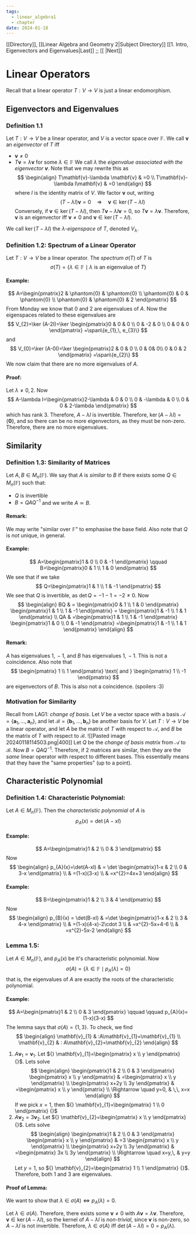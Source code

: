 ```yaml
---
tags:
  - linear_algebra1
  - chapter
date: 2024-01-18
---
```

[[Directory]], [[Linear Algebra and Geometry 2|Subject Directory]]
[[1. Intro, Eigenvectors and Eigenvalues|Last]] ;; [[ |Next]]
# Linear Operators
Recall that a linear operator ${} T:V\to{}V {}$ is just a linear endomorphism.
## Eigenvectors and Eigenvalues
### Definition 1.1
Let ${} T:V\to{}V {}$ be a linear operator, and ${} V$ is a vector space over $\mathbb{F}$. We call $\mathbf{v}$ an *eigenvector* of $T {}$ iff 
- ${} \mathbf{v}\neq 0 {}$
- ${} T\mathbf{v}=\lambda \mathbf{v} {}$ for some ${} \lambda \in \mathbb{F} {}$
We call $\lambda {}$ the *eigenvalue associated with the eigenvector ${} \mathbf{v} {}$*. Note that we may rewrite this as
$$
\begin{align}
 T\mathbf{v}-\lambda \mathbf{v} & =0  \\
T\mathbf{v}-\lambda I\mathbf{v} & =0  
 \end{align}
$$
where ${} I$ is the identity matrix of ${} V_{}$. We factor $\mathbf{v}$ out, writing
$$
(T-\lambda I)\mathbf{v}=0\quad\Rightarrow \quad\mathbf{v} \in \ker (T-\lambda I)
$$
Conversely, if ${} \mathbf{v} \in \ker (T-\lambda I) {}$, then ${} T\mathbf{v}-\lambda I\mathbf{v}=0 {}$, so ${} T\mathbf{v}=\lambda \mathbf{v} {}$. Therefore, $\mathbf{v} {}$ is an eigenvector iff $\mathbf{v}\neq 0$ and ${} \mathbf{v} \in \ker (T-\lambda I) {}$.

We call ${} \ker (T-\lambda I) {}$ the *$\lambda$-eigenspace* of $T$, denoted $V_{\lambda} {}$. 
### Definition 1.2: Spectrum of a Linear Operator
Let $T:V\to{}V {}$ be a linear operator. The *spectrum* ${} \sigma(T)$ of $T {}$ is
$$
\sigma(T)=\{ \lambda \in \mathbb{F} \mid\lambda \text{ is an eigenvalue of } T\}
$$
#### Example:
$$
A=\begin{pmatrix}2 & \phantom{0} & \phantom{0} \\ \phantom{0} & 0 & \phantom{0} \\ \phantom{0} & \phantom{0} & 2 \end{pmatrix} 
$$
From Monday we know that $0$ and $2$ are eigenvalues of $A$. Now the eigenspaces related to these eigenvalues are
$$
V_{2}=\ker (A-2I)=\ker \begin{pmatrix}0 & 0 & 0 \\ 0 & -2 & 0 \\ 0 & 0 & 0 \end{pmatrix} =\span\{e_{1},\, e_{3}\}
$$
and
$$
V_{0}=\ker (A-0I)=\ker  \begin{pmatrix}2 & 0 & 0 \\ 0 &  0&  0\\ 0 & 0 & 2 \end{pmatrix} =\span\{e_{2}\}
$$
We now claim that there are no more eigenvalues of ${} A {}$. 
#### Proof:
Let ${} \lambda\neq 0,\, 2 {}$. Now 
$$
A-\lambda I=\begin{pmatrix}2-\lambda & 0 & 0 \\ 0 & -\lambda & 0 \\ 0 & 0 & 2-\lambda \end{pmatrix} 
$$
which has rank $3$. Therefore, $A-\lambda I {}$ is invertible. Therefore, ${} \ker (A-\lambda I)=\{ \mathbf{0} \} {}$, and so there can be no more eigenvectors, as they must be non-zero. Therefore, there are no more eigenvalues. 
## Similarity
### Definition 1.3: Similarity of Matrices
Let ${} A,\, B \in M_{n}(\mathbb{F}) {}$. We say that $A {}$ is *similar* to $B$ if there exists some ${} Q \in M_{n}(\mathbb{F}) {}$ such that:
- $Q$ is invertible
- ${} B=QAQ^{-1} {}$
and we write ${} A \simeq B {}$.
#### Remark:
We may write "similar over $\mathbb{F}$" to emphasise the base field. Also note that $Q$ is *not* unique, in general.
#### Example:
$$
A=\begin{pmatrix}1 & 0 \\ 0 & -1 \end{pmatrix} \qquad B=\begin{pmatrix}0 & 1 \\ 1 & 0 \end{pmatrix} 
$$
We see that if we take
$$
Q=\begin{pmatrix}1 & 1 \\ 1 & -1 \end{pmatrix} 
$$
We see that $Q$ is invertible, as ${} \det Q=-1-1=-2\neq 0 {}$. Now
$$
\begin{align}
BQ & = \begin{pmatrix}0 & 1 \\ 1 & 0 \end{pmatrix} \begin{pmatrix}1 & 1 \\ 1 & -1 \end{pmatrix} = \begin{pmatrix}1 & -1 \\ 1 & 1 \end{pmatrix}  \\
QA & =\begin{pmatrix}1 & 1 \\ 1 & -1 \end{pmatrix} \begin{pmatrix}1 & 0 \\ 0 & -1 \end{pmatrix} =\begin{pmatrix}1 & -1 \\ 1 & 1 \end{pmatrix} 
\end{align}
$$
#### Remark:
$A$ has eigenvalues ${} 1,\, -1 {}$, and $B$ has eigenvalues ${} 1,\, -1 {}$. This is not a coincidence. Also note that 
$$
\begin{pmatrix} 1 \\ 1 \end{pmatrix} \text{ and } \begin{pmatrix} 1 \\ -1 \end{pmatrix} 
$$
are eigenvectors of $B$. This is also not a coincidence. (spoilers :3)
### Motivation for Similarity
Recall from LAG1: *change of  basis*.
Let $V$ be a vector space with a basis ${} \mathcal{A}=\{ \mathbf{a}_{1},\,\dots,\,\mathbf{a}_{n} \} {}$, and let ${} \mathcal{B}=\{ \mathbf{b}_{1},\,\dots,\,\mathbf{b}_{n}  \} {}$ be another basis for $V$. Let $T:V\to{}V {}$ be a linear operator, and let $A$ be the matrix of $T {}$ with respect to ${} \mathcal{A}$, and $B$ be the matrix of $T$ with respect to $\mathcal{B} {}$.
![[Pasted image 20240118114503.png|400]]
Let ${} Q$ be the *change of basis matrix* from $\mathcal{A}$ to $\mathcal{B}$. Now ${} B=QAQ^{-1} {}$. Therefore, if 2 matrices are similar, then they are the *same* linear operator with respect to different bases. This essentially means that they have the "same properties" (up to a point).
## Characteristic Polynomial
### Definition 1.4: Characteristic Polynomial:
Let ${} A \in M_{n}(\mathbb{F}) {}$. Then the *characteristic polynomial* of $A$ is
$$
p_{A}(x)=\det(A-xI)
$$
#### Example:
$$
A=\begin{pmatrix}1 & 2 \\ 0 & 3 \end{pmatrix} 
$$
Now
$$
\begin{align}
 p_{A}(x)=\det(A-xI) & =  \det  \begin{pmatrix}1-x  &  2 \\ 0 & 3-x \end{pmatrix}  \\
 & =(1-x)(3-x) \\
 & =x^{2}=4x+3
 \end{align}
$$
#### Example:
$$
B=\begin{pmatrix}1 & 2 \\ 3 & 4 \end{pmatrix} 
$$
Now
$$
\begin{align}
 p_{B}(x) = \det(B-xI)  & =\det \begin{pmatrix}1-x & 2 \\ 3 & 4-x \end{pmatrix}  \\
 & =(1-x)(4-x)-2\cdot 3 \\
 & =x^{2}-5x+4-6 \\
 & =x^{2}-5x-2 
 \end{align}
$$
### Lemma 1.5: 
Let ${} A \in M_{n}(\mathbb{F}) {}$, and ${} p_{A}(x)$ be it's characteristic polynomial. Now 
$$
\sigma(A)=\{ \lambda \in \mathbb{F} \mid p_{A}(\lambda)= 0\}
$$
that is, the eigenvalues of $A$ are exactly the roots of the characteristic polynomial.
#### Example:
$$
A=\begin{pmatrix}1 & 2 \\ 0 & 3 \end{pmatrix} \qquad \qquad p_{A}(x)=(1-x)(3-x)
$$
The lemma says that ${} \sigma(A)=\{ 1,\, 3 \} {}$. To check, we find 
$$
\begin{align}
 \mathbf{v}_{1}  & :A\mathbf{v}_{1}=\mathbf{v}_{1}  \\
 \mathbf{v}_{2} & :  A\mathbf{v}_{2}=\mathbf{v}_{2}
 \end{align}
$$
1. ${} A\mathbf{v}_{1}=\mathbf{v}_{1} {}$. Let ${} \mathbf{v}_{1}=\begin{pmatrix} x \\ y \end{pmatrix}  {}$. Lets solve
$$
\begin{align}
\begin{pmatrix}1 & 2 \\ 0 & 3 \end{pmatrix} \begin{pmatrix} x \\ y \end{pmatrix} &  =\begin{pmatrix} x \\ y \end{pmatrix}  \\
		\begin{pmatrix} x+2y \\ 3y \end{pmatrix}  & =\begin{pmatrix} x \\ y \end{pmatrix}  \\
\Rightarrow \quad y=0, & \,\, x=x
\end{align}
$$
If we pick ${} x=1 {}$, then ${} \mathbf{v}_{1}=\begin{pmatrix} 1 \\ 0 \end{pmatrix}  {}$
2. ${} A\mathbf{v}_{2}=3\mathbf{v}_{2} {}$. Let ${} \mathbf{v}_{2}=\begin{pmatrix} x \\ y \end{pmatrix}  {}$. Lets solve
$$
\begin{align}
\begin{pmatrix}1 & 2 \\ 0 & 3 \end{pmatrix} \begin{pmatrix} x \\ y \end{pmatrix}  & =3 \begin{pmatrix} x \\ y \end{pmatrix}  \\
\begin{pmatrix} x+2y \\ 3y \end{pmatrix}  & =\begin{pmatrix} 3x \\ 3y \end{pmatrix}  \\
\Rightarrow \quad x=y,\,  & y=y
\end{align}
$$
Let ${} y=1 {}$, so ${} \mathbf{v}_{2}=\begin{pmatrix} 1 \\ 1 \end{pmatrix}  {}$. Therefore, both $1$ and $3$ are eigenvalues.
#### Proof of Lemma:
We want to show that ${} \lambda \in \sigma(A) \iff p_{A}(\lambda)=0 {}$.

Let ${} \lambda \in \sigma(A) {}$. Therefore, there exists some $\mathbf{v}\neq 0 {}$ with ${} A\mathbf{v}=\lambda \mathbf{v} {}$. Therefore, ${} \mathbf{v} \in \ker (A-\lambda I) {}$, so the kernel of $A-\lambda I {}$ is *non-trivial*, since $\mathbf{v}$ is non-zero, so ${} A-\lambda I {}$ is not invertible. Therefore, ${} \lambda \in \sigma(A) {}$ iff ${} \det(A-\lambda I)=0=p_{A}(\lambda) {}$. 
